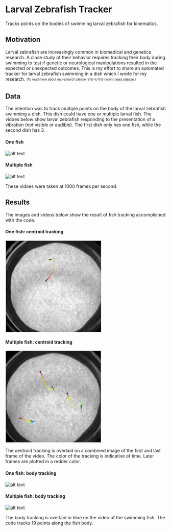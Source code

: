 # Larval Zebrafish Tracker
Tracks points on the bodies of swimming larval zebrafish for kinematics.

## Motivation
Larval zebrafish are increasingly common in biomedical and genetics research. A close study of their behavior requires tracking their body during swimming to test if genetic or neurological manipulations resulted in the expected or unexpected outcomes. This is my effort to share an automated tracker for larval zebrafish swimming in a dish which I wrote for my research. <sub><sup>(To read more about my research please refer to this recent [news release](http://www.mccormick.northwestern.edu/news/articles/2017/09/neuroscientists-explore-the-risky-business-of-self-preservation.html?utm_source=internal-newsletter-09-20-17&utm_medium=email&utm_campaign=internal-newsletter&utm_content=email-position1&lipi=urn%3Ali%3Apage%3Ad_flagship3_profile_view_base_treasury%3BLZ1jOlhkT4W4E32VTWgHTg%3D%3D).)</sup></sub>

## Data
The intention was to track multiple points on the body of the larval zebrafish swimming a dish. This dish could have one or multiple larval fish. The vidoes below show larval zebrafish responding to the presentation of a vibration (not visible or audible). The first dish only has one fish, while the second dish has 3. 

#### One fish
![alt text](https://github.com/MiningMyBusiness/LarvalZebrafishTracker/raw/master/VideoAndImages/OneFish_crop.gif "One Fish")

#### Multiple fish
![alt text](https://github.com/MiningMyBusiness/LarvalZebrafishTracker/raw/master/VideoAndImages/MultipleFish_crop.gif "Multiple Fish")

These vidoes were taken at 1000 frames per second.

## Results
The images and videos below show the result of fish tracking accomplished with the code. 

#### One fish: centroid tracking
<img src="https://github.com/MiningMyBusiness/LarvalZebrafishTracker/raw/master/VideoAndImages/OneFish_centroid.jpg" width="300">

#### Multiple fish: centroid tracking
<img src="https://github.com/MiningMyBusiness/LarvalZebrafishTracker/raw/master/VideoAndImages/MultipleFish_centroid.jpg" width="300">

The centroid tracking is overlaid on a combined image of the first and last frame of the video. The color of the tracking is indicative of time. Later frames are plotted in a redder color. 

#### One fish: body tracking
![alt text](https://github.com/MiningMyBusiness/LarvalZebrafishTracker/raw/master/VideoAndImages/OneFish_tracked_crop.gif "One Fish")

#### Multiple fish: body tracking
![alt text](https://github.com/MiningMyBusiness/LarvalZebrafishTracker/raw/master/VideoAndImages/MultipleFish_tracked_crop.gif "Multiple Fish")

The body tracking is overlaid in blue on the video of the swimming fish. The code tracks 19 points along the fish body. 
